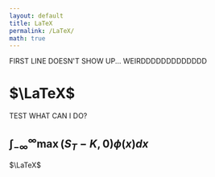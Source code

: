 ```yaml
---
layout: default
title: LaTeX
permalink: /LaTeX/
math: true
---
```

FIRST LINE DOESN'T SHOW UP... WEIRDDDDDDDDDDDDD

# $\LaTeX$
TEST
WHAT CAN I DO?
## $\int_{-\infty}^{\infty}{\max\left( S_T - K, 0 \right) \phi\left( x \right) dx}$
$\LaTeX$



